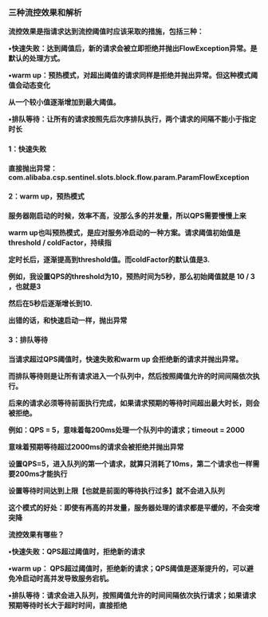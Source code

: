 ### 三种流控效果和解析

**流控效果是指请求达到流控阈值时应该采取的措施，包括三种：**

**•快速失败：达到阈值后，新的请求会被立即拒绝并抛出FlowException异常。是默认的处理方式。**

**•warm up：预热模式，对超出阈值的请求同样是拒绝并抛出异常。但这种模式阈值会动态变化**

**从一个较小值逐渐增加到最大阈值。**

**•排队等待：让所有的请求按照先后次序排队执行，两个请求的间隔不能小于指定时长**



#### 1：快速失败

**直接抛出异常：com.alibaba.csp.sentinel.slots.block.flow.param.ParamFlowException**



#### 2：warm up，预热模式

**服务器刚启动的时候，效率不高，没那么多的并发量，所以QPS需要慢慢上来**

**warm up也叫预热模式，是应对服务冷启动的一种方案。请求阈值初始值是 threshold / coldFactor，持续指**

**定时长后，逐渐提高到threshold值。而coldFactor的默认值是3.**

**例如，我设置QPS的threshold为10，预热时间为5秒，那么初始阈值就是 10 / 3 ，也就是3**

**然后在5秒后逐渐增长到10.**

**出错的话，和快速启动一样，抛出异常**





#### 3：排队等待

**当请求超过QPS阈值时，快速失败和warm up 会拒绝新的请求并抛出异常。**

**而排队等待则是让所有请求进入一个队列中，然后按照阈值允许的时间间隔依次执行。**

**后来的请求必须等待前面执行完成，如果请求预期的等待时间超出最大时长，则会被拒绝。**



**例如：QPS = 5，意味着每200ms处理一个队列中的请求；timeout = 2000**

**意味着预期等待超过2000ms的请求会被拒绝并抛出异常**

**设置QPS=5，进入队列的第一个请求，就算只消耗了10ms，第二个请求也一样需要200ms才能执行**

**设置等待时间达到上限【也就是前面的等待执行过多】就不会进入队列**

**这个模式的好处：即使有再高的并发量，服务器处理的请求都是平缓的，不会突增突降**





**流控效果有哪些？**

**•快速失败：QPS超过阈值时，拒绝新的请求**

**•warm up： QPS超过阈值时，拒绝新的请求；QPS阈值是逐渐提升的，可以避免冷启动时高并发导致服务宕机。**

**•排队等待：请求会进入队列，按照阈值允许的时间间隔依次执行请求；如果请求预期等待时长大于超时时间，直接拒绝**